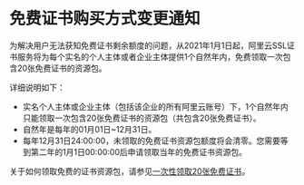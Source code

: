 # 免费证书购买方式变更通知

为解决用户无法获知免费证书剩余额度的问题，从2021年1月1日起，阿里云SSL证书服务将为每个实名的个人主体或者企业主体提供1个自然年内，免费领取一次包含20张免费证书的资源包。

详细说明如下：

-   实名个人主体或企业主体（包括该企业的所有阿里云账号）下，1个自然年内只能领取一次包含20张免费证书的资源包（共包含20张免费证书）。
-   自然年是每年的01月01日~12月31日。
-   每年12月31日24:00:00，未领取的免费证书资源包额度将会清零。您需要等到第二年的1月1日00:00:00后申请领取当年的免费证书资源包。

关于如何领取免费的证书资源包，请参见[一次性领取20张免费证书](/cn.zh-CN/证书申请/申请免费DV证书.md)。

